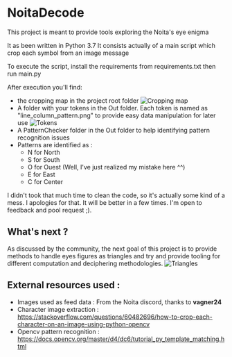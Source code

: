 # NoitaDecode

This project is meant to provide tools exploring the Noita's eye enigma

It as been written in Python 3.7
It consists actually of a main script which crop each symbol from an image message

To execute the script, install the requirements from requirements.txt then run main.py

After execution you'll find:
- the cropping map in the project root folder
![Cropping map](https://i.postimg.cc/fMPRLwTc/E1.png)
- A folder with your tokens in the Out folder. Each token is named as "line_column_pattern.png" to provide easy data manipulation for later use
![Tokens](https://i.postimg.cc/XJ7zfRcT/Capture.jpg)
- A PatternChecker folder in the Out folder to help identifying pattern recognition issues
- Patterns are identified as :
  - N for North
  - S for South
  - O for Ouest (Well, I've just realized my mistake here ^^)   
  - E for East
  - C for Center

I didn't took that much time to clean the code, so it's actually some kind of a mess. I apologies for that. It will be better in a few times.
I'm open to feedback and pool request ;).

## What's next ?

As discussed by the community, the next goal of this project is to provide methods to handle eyes figures as triangles and try and provide tooling for different computation and deciphering methodologies.
![Triangles](https://i.postimg.cc/QsZw3RsH/graphic-design-is-my-passion2.png?dl=1)

## External resources used :
* Images used as feed data : From the Noita discord, thanks to **vagner24** 
* Character image extraction : https://stackoverflow.com/questions/60482696/how-to-crop-each-character-on-an-image-using-python-opencv
* Opencv pattern recognition : https://docs.opencv.org/master/d4/dc6/tutorial_py_template_matching.html
